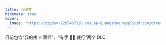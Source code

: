 ```yaml
---
title: 八股文
hidemeta: true
cover:
  image: "https://zzydev-1255467326.cos.ap-guangzhou.myqcloud.com/other/cover/fedev.png"
---
```


目前包含“我的拷 🔥 面经”、“有手 ✋🏻 就行”两个 DLC
